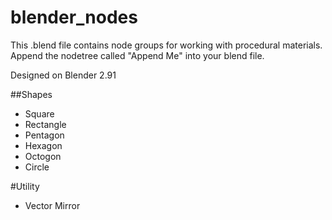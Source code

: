 # blender_nodes

This .blend file contains node groups for working with procedural materials. Append the nodetree called "Append Me" into your blend file.

Designed on Blender 2.91

##Shapes
- Square
- Rectangle
- Pentagon
- Hexagon
- Octogon
- Circle

#Utility
- Vector Mirror
